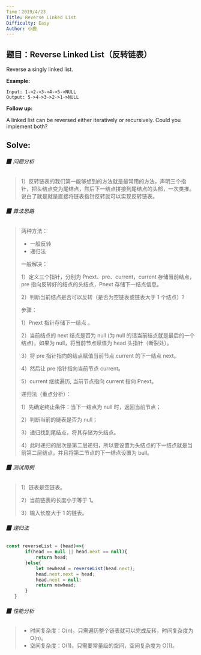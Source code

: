 ```yaml
---
Time：2019/4/23
Title: Reverse Linked List
Difficulty: Easy
Author: 小鹿
---
```




## 题目：Reverse Linked List（反转链表）

Reverse a singly linked list.

**Example:**

```
Input: 1->2->3->4->5->NULL
Output: 5->4->3->2->1->NULL
```

**Follow up:**

A linked list can be reversed either iteratively or recursively. Could you implement both?



## Solve:

###### ▉ 问题分析

> 1）反转链表的我们第一能够想到的方法就是最常用的方法，声明三个指针，把头结点变为尾结点，然后下一结点拼接到尾结点的头部，一次类推。说白了就是就是直接将链表指针反转就可以实现反转链表。



###### ▉ 算法思路

> 两种方法：
>
> - 一般反转
> - 递归法
>
> 一般解决：
>
> 1）定义三个指针，分别为 Pnext、pre、current，current 存储当前结点， pre 指向反转好的结点的头结点，Pnext 存储下一结点信息。
>
> 2）判断当前结点是否可以反转（是否为空链表或链表大于 1 个结点）?
>
> 步骤：
>
> 1）Pnext 指针存储下一结点 。
>
> 2）当前结点的 next 结点是否为 null (为 null 的话当前结点就是最后的一个结点)，如果为 null，将当前节点赋值为 head 头指针（断裂处）。
>
> 3）将 pre 指针指向的结点赋值当前节点 current 的下一结点 next。
>
> 4）然后让 pre 指针指向当前节点 current。
>
> 5）current 继续遍历, 当前节点指向 current 指向 Pnext。
>
> 递归法（重点分析）：
>
> 1）先确定终止条件：当下一结点为  null  时，返回当前节点；
>
> 2）判断当前的链表是否为  null；
>
> 3）递归找到尾结点，将其存储为头结点。
>
> 4）此时递归的层次是第二层递归，所以要设置为头结点的下一结点就是当前第二层结点，并且将第二节点的下一结点设置为 bull。



###### ▉ 测试用例

> 1）链表是空链表。
>
> 2）当前链表的长度小于等于 1。
>
> 3）输入长度大于 1 的链表。



###### ▉ 递归法

```javascript
const reverseList = (head)=>{
       if(head == null || head.next == null){
           return head;
       }else{
           let newhead = reverseList(head.next);
           head.next.next = head;
           head.next = null;
           return newhead;
       }
   }
```



###### ▉ 性能分析

> - 时间复杂度：O(n)。只需遍历整个链表就可以完成反转，时间复杂度为 O(n)。
> - 空间复杂度：O(1)。只需要常量级的空间，空间复杂度为 O(1)。









